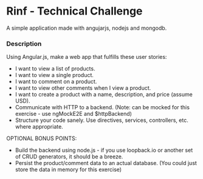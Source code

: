 # Rinf - Technical Challenge

A simple application made with angujarjs, nodejs and mongodb.

### Description ###

Using Angular.js, make a web app that fulfills these user stories:

* I want to view a list of products.
* I want to view a single product.
* I want to comment on a product.
* I want to view other comments when I view a product.
* I want to create a product with a name, description, and price (assume USD).
* Communicate with HTTP to a backend. (Note: can be mocked for this exercise - use ngMockE2E and
$httpBackend)
* Structure your code sanely. Use directives, services, controllers, etc. where appropriate.

OPTIONAL BONUS POINTS:
* Build the backend using node.js - if you use loopback.io or another set of CRUD generators, it should be a
breeze.
* Persist the product/comment data to an actual database. (You could just store the data in memory for this
exercise)
